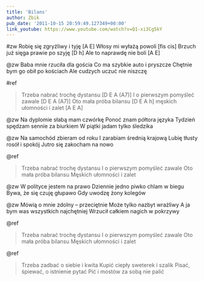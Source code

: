 ```yaml
---
title: 'Bilans'
author: Zbik
pub_date: '2011-10-15 20:59:49.127349+00:00'
link_youtube: https://www.youtube.com/watch?v=Q1-xi3Cg5kY
---
```


#zw
Robię się zgryźliwy i tyję [A E]
Włosy mi wyłażą powoli [fis cis]
Brzuch już sięga prawie po szyję [D h]
Ale to naprawdę nie boli [A E]

@zw
Baba mnie rzuciła dla gościa
Co ma szybkie auto i pryszcze
Chętnie bym go obił po kościach
Ale cudzych uczuć nie niszczę

#ref
>Trzeba nabrać trochę dystansu [D E A (A7)]
>I o pierwszym pomyśleć zawale [D E A (A7)]
>Oto mała próba bilansu [D E A h]
>męskich ułomności i zalet [A E A]

@zw
Na dyplomie słabą mam czwórkę
Ponoć znam półtora języka
Tydzień spędzam sennie za biurkiem
W piątki jadam tylko śledzika

@zw
Na samochód zbieram od roku
I zarabiam średnią krajową
Lubię tłusty rosół i spokój
Jutro się zakocham na nowo

@ref
>Trzeba nabrać trochę dystansu
>I o pierwszym pomyśleć zawale
>Oto mała próba bilansu
>Męskich ułomności i zalet

@zw
W polityce jestem na prawo
Dziennie jedno piwko chlam w biegu
Bywa, że się czuję głupawo
Gdy uwodzę żony kolegów

@zw
Mówią o mnie zdolny – przeciętnie
Może tylko nazbyt wrażliwy
A ja bym was wszystkich najchętniej 
Wrzucił całkiem nagich w pokrzywy

@ref
>Trzeba nabrać trochę dystansu
>I o pierwszym pomyśleć zawale
>Oto mała próba bilansu
>Męskich ułomności i zalet

@ref
>Trzeba zadbać o siebie i kwita
>Kupić ciepły sweterek i szalik
>Pisać, śpiewać, o istnienie pytać
>Pić i mostów za sobą nie palić